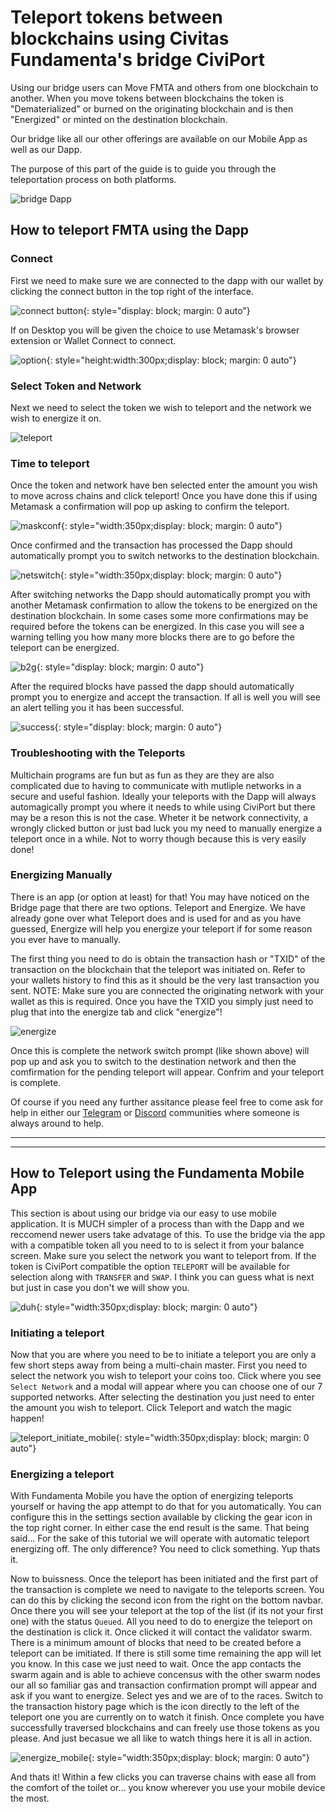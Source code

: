 # Teleport tokens between blockchains using Civitas Fundamenta's bridge CiviPort

Using our bridge users can Move FMTA and others from one blockchain to another.  When you move tokens between blockchains the token is "Dematerialized" or burned on the originating blockchain and is then "Energized" or minted on the destination blockchain. 

Our bridge like all our other offerings are available on our Mobile App as well as our Dapp.

The purpose of this part of the guide is to guide you through the teleportation process on both platforms.

![bridge Dapp](img/bridge.png)

## How to teleport FMTA using the Dapp

### Connect

First we need to make sure we are connected to the dapp with our wallet by clicking the connect button in the top right of the interface.

![connect button](img/connect.png){: style="display: block; margin: 0 auto"}

If on Desktop you will be given the choice to use Metamask's browser extension or Wallet Connect to connect.

![option](img/option.png){: style="height:width:300px;display: block; margin: 0 auto"}

### Select Token and Network

Next we need to select the token we wish to teleport and the network we wish to energize it on.

![teleport](img/teleport.png)

### Time to teleport

Once the token and network have ben selected enter the amount you wish to move across chains and click teleport!  Once you have done this if using Metamask a confirmation will pop up asking to confirm the teleport.   

![maskconf](img/maskconf.png){: style="width:350px;display: block; margin: 0 auto"}

Once confirmed and the transaction has processed the Dapp should automatically prompt you to switch networks to the destination blockchain.

![netswitch](img/netswitch.png){: style="width:350px;display: block; margin: 0 auto"}

After switching networks the Dapp should automatically prompt you with another Metamask confirmation to allow the tokens to be energized on the destination blockchain.  In some cases some more confirmations may be required before the tokens can be energized.  In this case you will see a warning telling you how many more blocks there are to go before the teleport can be energized.

![b2g](img/b2g.png){: style="display: block; margin: 0 auto"}

After the required blocks have passed the dapp should automatically prompt you to energize and accept the transaction.  If all is well you will see an alert telling you it has been successful.

![success](img/success.png){: style="display: block; margin: 0 auto"}

### Troubleshooting with the Teleports

Multichain programs are fun but as fun as they are they are also complicated due to having to communicate with mutliple networks in a secure and useful fashion.  Ideally your teleports with the Dapp will always automagically prompt you where it needs to while using CiviPort but there may be a reson this is not the case.  Wheter it be network connectivity, a wrongly clicked button or just bad luck you my need to manually energize a teleport once in a while.  Not to worry though because this is very easily done!

### Energizing Manually

There is an app (or option at least) for that!  You may have noticed on the Bridge page that there are two options.  Teleport and Energize.  We have already gone over what Teleport does and is used for and as you have guessed, Energize will help you energize your teleport if for some reason you ever have to manually.

The first thing you need to do is obtain the transaction hash or "TXID" of the transaction on the blockchain that the teleport was initiated on. Refer to your wallets history to find this as it should be the very last transaction you sent. NOTE: Make sure you are connected the originating network with your wallet as this is required.  Once you have the TXID you simply just need to plug that into the energize tab and click "energize"!

![energize](img/energize.png)

Once this is complete the network switch prompt (like shown above) will pop up and ask you to switch to the destination network and then the comfirmation for the pending teleport will appear.  Confrim and your teleport is complete.

Of course if you need any further assitance please feel free to come ask for help in either our [Telegram](https://t.me/CivitasFundamenta) or [Discord](https://discord.gg/S7daQmW) communities where someone is always around to help.

___
___

## How to Teleport using the Fundamenta Mobile App

This section is about using our bridge via our easy to use mobile application.  It is MUCH simpler of a process than with the Dapp and we reccomend newer users take advatage of this. To use the bridge via the app with a compatible token all you need to to is select it from your balance screen.  Make sure you select the network you want to teleport from. If the token is CiviPort compatible the option `TELEPORT` will be available for selection along with `TRANSFER` and `SWAP`.  I think you can guess what is next but just in case you don't we will show you.

![duh](img/coin_select.gif){: style="width:350px;display: block; margin: 0 auto"}

### Initiating a teleport

Now that you are where you need to be to initiate a teleport you are only a few short steps away from being a multi-chain master. First you need to select the network you wish to teleport your coins too. Click where you see `Select Network` and a modal will appear where you can choose one of our 7 supported networks. After selecting the destination you just need to enter the amount you wish to teleport.  Click Teleport and watch the magic happen!

![teleport_initiate_mobile](img/teleport_mobile.gif){: style="width:350px;display: block; margin: 0 auto"}

### Energizing a teleport

With Fundamenta Mobile you have the option of energizing teleports yourself or having the app attempt to do that for you automatically. You can configure this in the settings section available by clicking the gear icon in the top right corner. In either case the end result is the same. That being said... For the sake of this tutorial we will operate with automatic teleport energizing off. The only difference?  You need to click something. Yup thats it.  

Now to buissness. Once the teleport has been initiated and the first part of the transaction is complete we need to navigate to the teleports screen.  You can do this by clicking the second icon from the right on the bottom navbar. Once there you will see your teleport at the top of the list (if its not your first one) with the status `Queued`.  All you need to do to energize the teleport on the destination is click it.  Once clicked it will contact the validator swarm.  There is a minimum amount of blocks that need to be created before a teleport can be imitiated.  If there is still some time remaining the app will let you know.  In this case we just need to wait.  Once the app contacts the swarm again and is able to achieve concensus with the other swarm nodes our all so familiar gas and transaction confirmation prompt will appear and ask if you want to energize.  Select yes and we are of to the races.  Switch to the transaction history page which is the icon directly to the left of the teleport one you are currently on to watch it finish.  Once complete you have successfully traversed blockchains and can freely use those tokens as you please.  And just becasue we all like to watch things here it is all in action.

![energize_mobile](img/energize_mobile.gif){: style="width:350px;display: block; margin: 0 auto"}

And thats it! Within a few clicks you can traverse chains with ease all from the comfort of the toilet or... you know wherever you use your mobile device the most.
